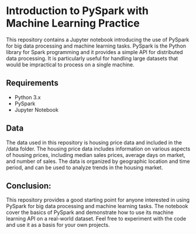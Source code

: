 # Introduction to PySpark with Machine Learning Practice

This repository contains a Jupyter notebook introducing the use of PySpark for big data processing and machine learning tasks. PySpark is the Python library for Spark programming and it provides a simple API for distributed data processing. It is particularly useful for handling large datasets that would be impractical to process on a single machine.

## Requirements
* Python 3.x
* PySpark
* Jupyter Notebook

## Data
The data used in this repository is housing price data and included in the /data folder. The housing price data includes information on various aspects of housing prices, including median sales prices, average days on market, and number of sales. The data is organized by geographic location and time period, and can be used to analyze trends in the housing market. 

## Conclusion:
This repository provides a good starting point for anyone interested in using PySpark for big data processing and machine learning tasks. The notebook cover the basics of PySpark and demonstrate how to use its machine learning API on a real-world dataset. Feel free to experiment with the code and use it as a basis for your own projects.
